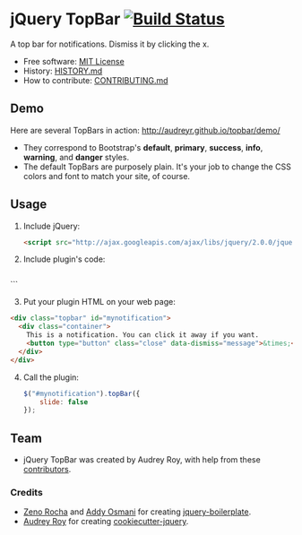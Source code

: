 # jQuery TopBar [![Build Status](https://secure.travis-ci.org/audreyr/topbar.png?branch=master)](https://travis-ci.org/audreyr/topbar)

A top bar for notifications. Dismiss it by clicking the x.

* Free software: [MIT License](http://audreyr.mit-license.org/)
* History: [HISTORY.md](https://github.com/audreyr/topbar/blob/master/HISTORY.md)
* How to contribute: [CONTRIBUTING.md](https://github.com/audreyr/topbar/blob/master/CONTRIBUTING.md)

## Demo

Here are several TopBars in action: http://audreyr.github.io/topbar/demo/

* They correspond to Bootstrap's **default**, **primary**, **success**, **info**,
  **warning**, and **danger** styles.
* The default TopBars are purposely plain. It's your job to change the CSS
  colors and font to match your site, of course.

## Usage

1. Include jQuery:

	```html
	<script src="http://ajax.googleapis.com/ajax/libs/jquery/2.0.0/jquery.min.js"></script>
	```

2. Include plugin's code:

	```html
  <link href="dist/jquery.topbar.min.css" rel="stylesheet">
	<script src="dist/jquery.topbar.min.js"></script>
	```

3. Put your plugin HTML on your web page:

  ```html
  <div class="topbar" id="mynotification">
    <div class="container">
      This is a notification. You can click it away if you want.
      <button type="button" class="close" data-dismiss="message">&times;</button>
    </div>
  </div>
  ```

4. Call the plugin:

	```javascript
	$("#mynotification").topBar({
		slide: false
	});
	```

## Team

* jQuery TopBar was created by Audrey Roy, with help from these [contributors](https://github.com/audreyr/topbar/graphs/contributors).

### Credits

* [Zeno Rocha](http://zenorocha.com) and [Addy Osmani](http://addyosmani.com) for creating [jquery-boilerplate](https://github.com/jquery-boilerplate/jquery-boilerplate).
* [Audrey Roy](http://www.audreymroy.com) for creating [cookiecutter-jquery](https://github.com/audreyr/cookiecutter-jquery).
